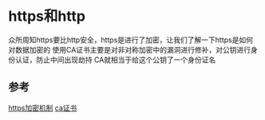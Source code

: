 # https和http
众所周知https要比http安全，https是进行了加密，让我们了解一下https是如何对数据加密的
使用CA证书主要是对非对称加密中的漏洞进行修补，对公钥进行身份认证，防止中间出现劫持
CA就相当于给这个公钥了一个身份证名

## 参考
[https加密机制](https://zhuanlan.zhihu.com/p/43789231)
[ca证书](https://www.cnblogs.com/xdyixia/p/11610102.html)